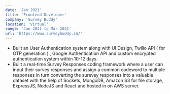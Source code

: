 ```yaml
---
date: 'Jan 2021'
title: 'Frontend Developer'
company: 'Survey Buddy'
location: 'Virtual'
range: 'Jan 2021 to Mar 2021'
url: 'https://www.surveybuddy.in/'
---
```


- Built an User Authentication system along with UI Design, Twilio API ( for OTP generation ) , Google Authentication API and custom encrypted authentication system within 10-12 days. 
- Built a real-time Survey Responses coding framework where a user can input their survey responses and assign a common codeword to multiple responses in turn converting the surevey responses into a valuable dataset with the help of Sockets, MongoDB, Amazon S3 for file storage, ExpressJS, NodeJS and React and hosted in on AWS server.
<!-- - Work with a variety of different languages, platforms, frameworks, and content management systems such as JavaScript, TypeScript, Gatsby, React, Craft, WordPress, Prismic, and Netlify -->
